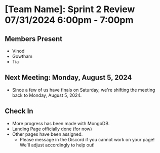# [Team Name]: Sprint 2 Review <br> 07/31/2024 6:00pm - 7:00pm

## Members Present
- Vinod
- Gowtham
- Tia

## Next Meeting: Monday, August 5, 2024
- Since a few of us have finals on Saturday, we're shifting the meeting back to Monday, August 5, 2024.

## Check In
- More progress has been made with MongoDB.
- Landing Page officially done (for now)
- Other pages have been assigned.
  - Please message in the Discord if you cannot work on your page! We'll adjust accordingly to help out!
